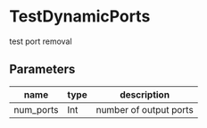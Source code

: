 TestDynamicPorts
================
test port removal

Parameters
----------
|name|type|description|
|-|-|-|
|num_ports|Int|number of output ports|
